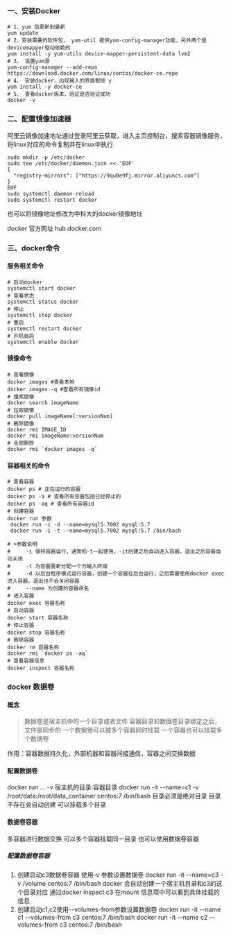 
### 一、安装Docker

```shell
# 1、yum 包更新到最新 
yum update
# 2、安装需要的软件包， yum-util 提供yum-config-manager功能，另外两个是devicemapper驱动依赖的 
yum install -y yum-utils device-mapper-persistent-data lvm2
# 3、 设置yum源
yum-config-manager --add-repo https://download.docker.com/linux/centos/docker-ce.repo
# 4、 安装docker，出现输入的界面都按 y 
yum install -y docker-ce
# 5、 查看docker版本，验证是否验证成功
docker -v

```
### 二、配置镜像加速器
阿里云镜像加速地址通过登录阿里云获取，进入主页控制台，搜索容器镜像服务，将linux对应的命令复制并在linux中执行
```shell
sudo mkdir -p /etc/docker
sudo tee /etc/docker/daemon.json <<-'EOF'
{
  "registry-mirrors": ["https://9qu0e9fj.mirror.aliyuncs.com"]
}
EOF
sudo systemctl daemon-reload
sudo systemctl restart docker
```
也可以将镜像地址修改为中科大的docker镜像地址

docker
官方网址
hub.docker.com

### 三、docker命令
#### 服务相关命令
```shell
# 启动docker
systemctl start docker
# 查看状态
systemctl status docker
# 停止
systemctl stop docker
# 重启
systemctl restart docker
# 开机自启
systemctl enable docker
```
#### 镜像命令
```shell
# 查看镜像
docker images #查看本地
docker images -q #查看所有镜像id
# 搜索镜像
docker search imageName
# 拉取镜像
docker pull imageName[:versionNum]
# 删除镜像
docker rmi IMAGE_ID
docker rmi imageName:versionNum
# 全部删除
docker rmi `docker images -q`

```

#### 容器相关的命令

```shell
# 查看容器
docker ps # 正在运行的容器
docker ps -a # 查看所有容器包括已经停止的
docker ps -aq # 查看所有容器id
# 创建容器
docker run 参数
 docker run -i -d --name=mysql5.7002 mysql:5.7
 docker run -i -t --name=mysql5.7002 mysql:5.7 /bin/bash

# >参数说明
#     -i 保持容器运行，通常和-t一起使用，-it创建之后自动进入容器，退出之后容器自动关闭
#     -t 为容器重新分配一个为输入终端
#     -d 以后台程序模式运行容器，创建一个容器在后台运行，之后需要使用docker exec 进入容器，退出也不会关闭容器
#     --name 为创建的容器命名
# 进入容器
docker exec 容器名称
# 启动容器
docker start 容器名称
# 停止容器
docker stop 容器名称
# 删除容器
docker rm 容器名称
docker rmi `docker ps -aq`
# 查看容器信息
docker inspect 容器名称
```


### docker 数据卷

#### 概念
>数据卷是宿主机中的一个目录或者文件
>容器目录和数据卷目录绑定之后，文件是同步的
>一个数据卷可以被多个容器同时挂载
>一个容器也可以挂载多个数据卷

作用：容器数据持久化，外部机器和容器间接通信，容器之间交换数据

#### 配置数据卷
docker run ... -v 宿主机的目录:容器目录
docker run -it --name=c1 -v /root/data:/root/data_container centos:7 /bin/bash
目录必须是绝对目录
目录不存在会自动创建
可以挂载多个目录

#### 数据卷容器
多容器进行数据交换
可以多个容器挂载同一目录
也可以使用数据卷容器
##### 配置数据卷容器
1. 创建启动c3数据卷容器 使用-v 参数设置数据卷
docker run -it --name=c3 -v /volume centos:7 /bin/bash
docker 会自动创建一个宿主机目录和c3的这个目录对应
通过docker inspect c3 在mount 信息项中可以看到具体挂载的信息
2. 创建启动c1,c2使用--volumes-from参数设置数据卷
docker run -it --name c1 --volumes-from c3 centos:7 /bin/bash
docker run -it --name c2 --volumes-from c3 centos:7 /bin/bash
